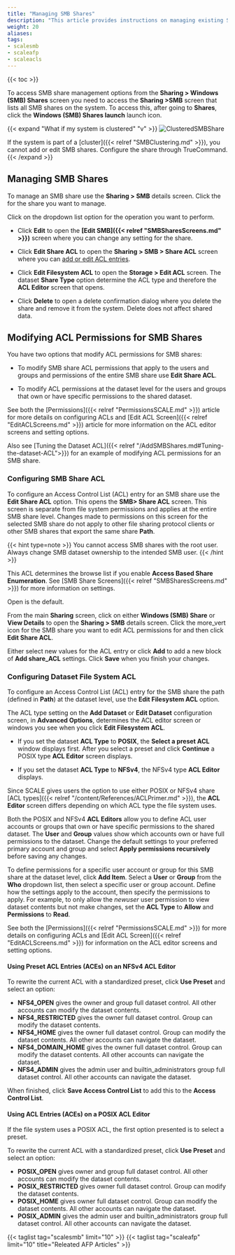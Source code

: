 ```yaml
---
title: "Managing SMB Shares"
description: "This article provides instructions on managing existing SMB share permissions, adding share ACLs, and managing file system ACLs."
weight: 20
aliases:
tags:
- scalesmb
- scaleafp
- scaleacls
---
```


{{< toc >}}

To access SMB share management options from the **Sharing > Windows (SMB) Shares** screen you need to access the **Sharing >SMB** screen that lists all SMB shares on the system. 
To access this, after going to **Shares**, click the **Windows (SMB) Shares <span class="material-icons">launch</span>** launch icon.

{{< expand "What if my system is clustered" "v" >}}
![ClusteredSMBShare](/images/SCALE/22.12/ClusteredSMBShare.png "Clustered SMB Share")

If the system is part of a [cluster]({{< relref "SMBClustering.md" >}}), you cannot add or edit SMB shares. Configure the share through TrueCommand.
{{< /expand >}}

## Managing SMB Shares
To manage an SMB share use the **Sharing > SMB** details screen.
Click the <i class="fa fa-ellipsis-v" aria-hidden="true" title="Options"></i> for the share you want to manage. 

Click on the dropdown list option for the operation you want to perform. 

* Click **Edit** to open the **[Edit SMB]({{< relref "SMBSharesScreens.md" >}})** screen where you can change any setting for the share. 

* Click **Edit Share ACL** to open the  **Sharing > SMB > Share ACL** screen where you can [add or edit ACL entries](#configuring-smb-share-acl). 

* Click **Edit Filesystem ACL** to open the **Storage > Edit ACL** screen. 
  The dataset **Share Type** option determine the ACL type and therefore the **ACL Editor** screen that opens.

* Click **Delete** to open a delete confirmation dialog where you delete the share and remove it from the system. Delete does not affect shared data.

## Modifying ACL Permissions for SMB Shares

You have two options that modify ACL permissions for SMB shares:

* To modify SMB share ACL permissions that apply to the users and groups and permissions of the entire SMB share use **Edit Share ACL**. 

* To modify ACL permissions at the dataset level for the users and groups that own or have specific permissions to the shared dataset. 

See both the [Permissions]({{< relref "PermissionsSCALE.md" >}}) article for more details on configuring ACLs and [Edit ACL Screen]({{< relref "EditACLScreens.md" >}}) article for more information on the ACL editor screens and setting options.

Also see [Tuning the Dataset ACL]({{< relref "/AddSMBShares.md#Tuning-the-dataset-ACL">}}) for an example of modifying ACL permissions for an SMB share.

### Configuring SMB Share ACL
To configure an Access Control List (ACL) entry for an SMB share use the **Edit Share ACL** option. This opens the **SMB> Share ACL** screen. 
This screen is separate from file system permissions and applies at the entire SMB share level. 
Changes made to permissions on this screen for the selected SMB share do not apply to other file sharing protocol clients or other SMB shares that export the same share **Path**. 

{{< hint type=note >}} 
You cannot access SMB shares with the root user. Always change SMB dataset ownership to the intended SMB user. 
{{< /hint >}}

This ACL determines the browse list if you enable **Access Based Share Enumeration**. 
See [SMB Share Screens]({{< relref "SMBSharesScreens.md" >}}) for more information on settings.

Open is the default. 

From the main **Sharing** screen, click on either **Windows (SMB) Share** or **View Details** to open the **Sharing > SMB** details screen. 
Click the <span class="material-icons">more_vert</span> icon for the SMB share you want to edit ACL permissions for and then click **Edit Share ACL**. 

Either select new values for the ACL entry or click **Add** to add a new block of **Add share_ACL** settings. 
Click **Save** when you finish your changes.

### Configuring Dataset File System ACL
To configure an Access Control List (ACL) entry for the SMB share the path (defined in **Path**) at the dataset level, use the **Edit Filesystem ACL** option. 

The ACL type setting on the **Add Dataset** or **Edit Dataset** configuration screen, in **Advanced Options**, determines the ACL editor screen or windows you see when you click **Edit Filesystem ACL**.

* If you set the dataset **ACL Type** to **POSIX**, the **Select a preset ACL** window displays first.
  After you select a preset and click **Continue** a POSIX type **ACL Editor** screen displays.

* If you set the dataset **ACL Type** to **NFSv4**, the NFSv4 type **ACL Editor** displays.

Since SCALE gives users the option to use either POSIX or NFSv4 share [ACL types]({{< relref "/content/References/ACLPrimer.md" >}}), the **ACL Editor** screen differs depending on which ACL type the file system uses. 

Both the POSIX and NFSv4 **ACL Editors** allow you to define ACL user accounts or groups that own or have specific permissions to the shared dataset. 
The **User** and **Group** values show which accounts own or have full permissions to the dataset. 
Change the default settings to your preferred primary account and group and select **Apply permissions recursively** before saving any changes.

To define permissions for a specific user account or group for this SMB share at the dataset level, click **Add Item**.
Select a **User** or **Group** from the **Who** dropdown list, then select a specific user or group account.
Define how the settings apply to the account, then specify the permissions to apply.
For example, to only allow the *newuser* user permission to view dataset contents but not make changes, set the **ACL Type** to **Allow** and **Permissions** to **Read**.

See both the [Permissions]({{< relref "PermissionsSCALE.md" >}}) for more details on configuring ACLs and [Edit ACL Screen]({{< relref "EditACLScreens.md" >}}) for information on the ACL editor screens and setting options.

#### Using Preset ACL Entries (ACEs) on an NFSv4 ACL Editor
To rewrite the current ACL with a standardized preset, click **Use Preset** and select an option:

* **NFS4_OPEN** gives the owner and group full dataset control. All other accounts can modify the dataset contents.  
* **NFS4_RESTRICTED** gives the owner full dataset control. Group can modify the dataset contents.
* **NFS4_HOME** gives the owner full dataset control. Group can modify the dataset contents. All other accounts can navigate the dataset.
* **NFS4_DOMAIN_HOME** gives the owner full dataset control. Group can modify the dataset contents. All other accounts can navigate the dataset.
* **NFS4_ADMIN** gives the admin user and builtin_administrators group full dataset control. All other accounts can navigate the dataset. 

When finished, click **Save Access Control List** to add this to the **Access Control List**.

#### Using ACL Entries (ACEs) on a POSIX ACL Editor
If the file system uses a POSIX ACL, the first option presented is to select a preset. 

To rewrite the current ACL with a standardized preset, click **Use Preset** and select an option:

* **POSIX_OPEN** gives owner and group full dataset control. All other accounts can modify the dataset contents.  
* **POSIX_RESTRICTED** gives owner full dataset control. Group can modify the dataset contents.
* **POSIX_HOME** gives owner full dataset control. Group can modify the dataset contents. All other accounts can navigate the dataset.
* **POSIX_ADMIN** gives the admin user and builtin_administrators group full dataset control. All other accounts can navigate the dataset. 


{{< taglist tag="scalesmb" limit="10" >}}
{{< taglist tag="scaleafp" limit="10" title="Releated AFP Articles" >}}